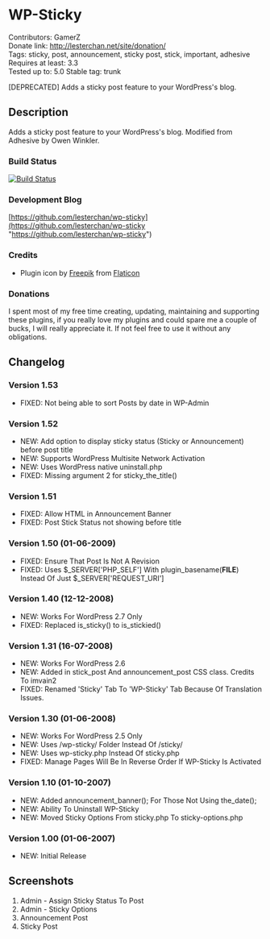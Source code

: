 # WP-Sticky
Contributors: GamerZ  
Donate link: http://lesterchan.net/site/donation/  
Tags: sticky, post, announcement, sticky post, stick, important, adhesive  
Requires at least: 3.3  
Tested up to: 5.0
Stable tag: trunk  

[DEPRECATED] Adds a sticky post feature to your WordPress's blog.

## Description
Adds a sticky post feature to your WordPress's blog. Modified from Adhesive by Owen Winkler.

### Build Status
[![Build Status](https://travis-ci.org/lesterchan/wp-sticky.svg?branch=master)](https://travis-ci.org/lesterchan/wp-sticky)

### Development Blog
[https://github.com/lesterchan/wp-sticky](https://github.com/lesterchan/wp-sticky "https://github.com/lesterchan/wp-sticky")

### Credits
* Plugin icon by [Freepik](http://www.freepik.com) from [Flaticon](http://www.flaticon.com)

### Donations
I spent most of my free time creating, updating, maintaining and supporting these plugins, if you really love my plugins and could spare me a couple of bucks, I will really appreciate it. If not feel free to use it without any obligations.

## Changelog
### Version 1.53
* FIXED: Not being able to sort Posts by date in WP-Admin

### Version 1.52
* NEW: Add option to display sticky status (Sticky or Announcement) before post title
* NEW: Supports WordPress Multisite Network Activation
* NEW: Uses WordPress native uninstall.php
* FIXED: Missing argument 2 for sticky_the_title()

### Version 1.51
* FIXED: Allow HTML in Announcement Banner
* FIXED: Post Stick Status not showing before title

### Version 1.50 (01-06-2009)
* FIXED: Ensure That Post Is Not A Revision
* FIXED: Uses $_SERVER['PHP_SELF'] With plugin_basename(__FILE__) Instead Of Just $_SERVER['REQUEST_URI']

### Version 1.40 (12-12-2008)
* NEW: Works For WordPress 2.7 Only
* FIXED: Replaced is_sticky() to is_stickied()

### Version 1.31 (16-07-2008)
* NEW: Works For WordPress 2.6
* NEW: Added in stick_post And announcement_post CSS class. Credits To imvain2
* FIXED: Renamed 'Sticky' Tab To 'WP-Sticky' Tab Because Of Translation Issues.

### Version 1.30 (01-06-2008)
* NEW: Works For WordPress 2.5 Only
* NEW: Uses /wp-sticky/ Folder Instead Of /sticky/
* NEW: Uses wp-sticky.php Instead Of sticky.php
* FIXED: Manage Pages Will Be In Reverse Order If WP-Sticky Is Activated

### Version 1.10 (01-10-2007)
* NEW: Added announcement_banner(); For Those Not Using the_date();
* NEW: Ability To Uninstall WP-Sticky
* NEW: Moved Sticky Options From sticky.php To sticky-options.php

### Version 1.00 (01-06-2007)
* NEW: Initial Release

## Screenshots
1. Admin - Assign Sticky Status To Post
2. Admin - Sticky Options
3. Announcement Post
4. Sticky Post
